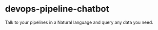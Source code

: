# devops-pipeline-chatbot
Talk to your pipelines in a Natural language and query any data you need.
